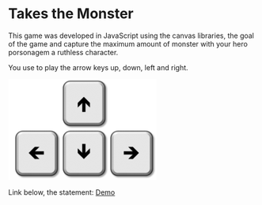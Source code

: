 # Takes the Monster

This game was developed in JavaScript using the canvas libraries, the goal of the game and capture the maximum amount of monster with your hero porsonagem a ruthless character.

You use to play the arrow keys up, down, left and right.

<img src="images/arrowKeys-300x205.png" width="300px" alt="arrow Keyboards">

Link below, the statement:
[Demo](http://jonatas.ml/project/takes-the-monster/)

